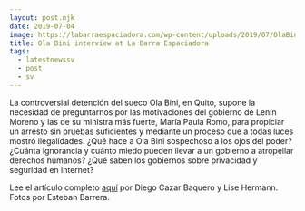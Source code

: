 ```yaml
---
layout: post.njk
date: 2019-07-04
image: https://labarraespaciadora.com/wp-content/uploads/2019/07/OlaBin-Barrera-4040.jpg
title: Ola Bini interview at La Barra Espaciadora
tags:
  - latestnewssv
  - post
  - sv
---
```

La controversial detención del sueco Ola Bini, en Quito, supone la necesidad de preguntarnos por las motivaciones del gobierno de Lenín Moreno y las de su ministra más fuerte, María Paula Romo, para propiciar un arresto sin pruebas suficientes y mediante un proceso que a todas luces mostró ilegalidades. ¿Qué hace a Ola Bini sospechoso a los ojos del poder? ¿Cuánta ignorancia y cuánto miedo pueden llevar a un gobierno a atropellar derechos humanos? ¿Qué saben los gobiernos sobre privacidad y seguridad en internet?

Lee el artículo completo [aquí](https://labarraespaciadora.com/entrevistas/ola-bini-libertad/) por Diego Cazar Baquero y Lise Hermann. Fotos por Esteban Barrera.

